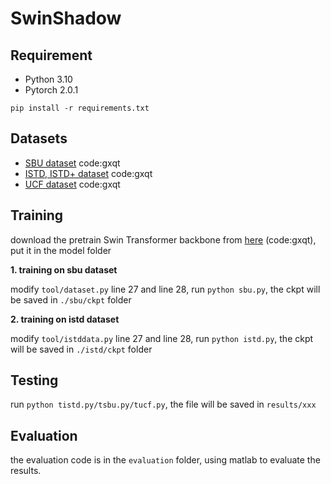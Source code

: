 # SwinShadow


## Requirement

* Python 3.10
* Pytorch 2.0.1

```
pip install -r requirements.txt
```


## Datasets

* [SBU dataset](https://pan.baidu.com/s/1T17NSC8ynJnsoWzETm2pBw) code:gxqt
* [ISTD, ISTD+ dataset](https://pan.baidu.com/s/1psdyDHDyG20VbKUlnNhkjQ) code:gxqt
* [UCF dataset](https://pan.baidu.com/s/1GzUWWvhbVOHQnDVjsYR0Zw) code:gxqt


## Training

download the pretrain Swin Transformer backbone from [here](https://pan.baidu.com/s/1l6YTVAWOLA7hZ9KduLaSeg) (code:gxqt), put it in the model folder

**1. training on sbu dataset**

modify `tool/dataset.py` line 27 and line 28, run `python sbu.py`, the ckpt will be saved in `./sbu/ckpt` folder


**2. training on istd dataset**

modify `tool/istddata.py` line 27 and line 28, run `python istd.py`, the ckpt will be saved in `./istd/ckpt` folder


## Testing

run `python tistd.py/tsbu.py/tucf.py`, the file will be saved in `results/xxx`

## Evaluation

the evaluation code is in the `evaluation` folder, using matlab to evaluate the results.